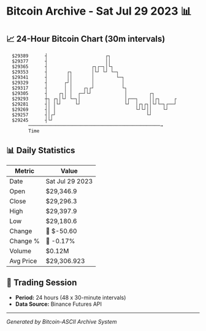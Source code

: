 # Bitcoin Archive - Sat Jul 29 2023 📊

## 📈 24-Hour Bitcoin Chart (30m intervals)

```
  $29389      ┤                     ┌┐                         
  $29377      ┤                     ││                         
  $29365      ┤                ┌┐┌─┐│└┐                        
  $29353      ┤       ┌┐       │└┘ └┘ └─┐                      
  $29341      ┤       ││       │        └─┐                    
  $29329      ┤      ┌┘│       │          │                    
  $29317      ┤      │ │    ┌┐┌┘          └┐                   
  $29305      ┤    ┌┐│ │  ┌─┘└┘            │        ┌┐         
  $29293      ┼┐ ┌┐│└┘ └─┐│                │┌──┐    ││┌┐     ┌ 
  $29281      ┤│ │└┘     └┘                └┘  │┌┐┌┐│└┘└─┐┌──┘ 
  $29269      ┤│ │                             └┘└┘││    └┘    
  $29257      ┤│┌┘                                 └┘          
  $29245      ┤└┘                                              
        ────────────────────────────────────────────────→
        Time
```

## 📊 Daily Statistics

| Metric | Value |
|--------|-------|
| Date | Sat Jul 29 2023 |
| Open | $29,346.9 |
| Close | $29,296.3 |
| High | $29,397.9 |
| Low | $29,180.6 |
| Change | 🔴 $-50.60 |
| Change % | 🔴 -0.17% |
| Volume | $0.12M |
| Avg Price | $29,306.923 |

## 📅 Trading Session

- **Period:** 24 hours (48 x 30-minute intervals)
- **Data Source:** Binance Futures API

---
*Generated by Bitcoin-ASCII Archive System*
